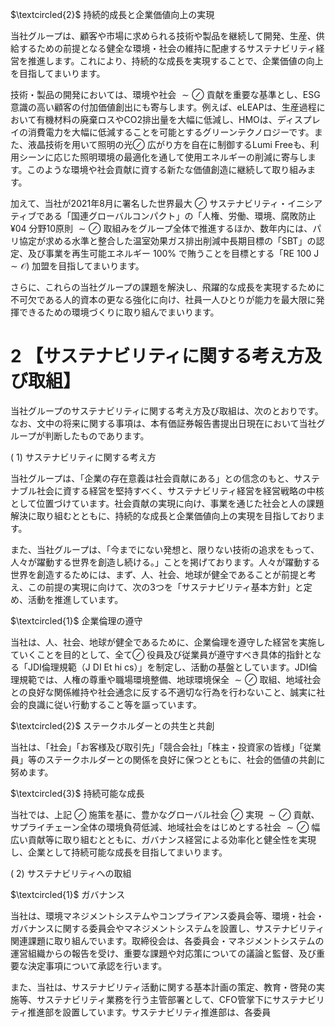 $\textcircled{2}$ 持続的成長と企業価値向上の実現  

当社グループは、顧客や市場に求められる技術や製品を継続して開発、生産、供給するための前提となる健全な環境・社会の維持に配慮するサステナビリティ経営を推進します。これにより、持続的な成長を実現することで、企業価値の向上を目指してまいります。  

技術・製品の開発においては、環境や社会 $\sim \oslash$ 貢献を重要な基準とし、ESG意識の高い顧客の付加価値創出にも寄与します。例えば、eLEAPは、生産過程において有機材料の廃棄ロスやCO2排出量を大幅に低減し、HMOは、ディスプレイの消費電力を大幅に低減することを可能とするグリーンテクノロジーです。また、液晶技術を用いて照明の光$\oslash$ 広がり方を自在に制御するLumi Freeも、利用シーンに応じた照明環境の最適化を通して使用エネルギーの削減に寄与します。このような環境や社会貢献に資する新たな価値創造に継続して取り組みます。  

加えて、当社が2021年8月に署名した世界最大 $\oslash$ サステナビリティ・イニシアティブである「国連グローバルコンパクト」の「人権、労働、環境、腐敗防止 $\yen 04$ 分野10原則 $\sim \oslash$ 取組みをグループ全体で推進するほか、数年内には、パリ協定が求める水準と整合した温室効果ガス排出削減中長期目標の「SBT」の認定、及び事業を再生可能エネルギー $1 0 0 \%$ で賄うことを目標とする「RE ${ 1 0 0 \mathrm { \ J } \sim \mathcal { O } ) }$ 加盟を目指してまいります。  

さらに、これらの当社グループの課題を解決し、飛躍的な成長を実現するために不可欠である人的資本の更なる強化に向け、社員一人ひとりが能力を最大限に発揮できるための環境づくりに取り組んでまいります。  

# 2 【サステナビリティに関する考え方及び取組】  

当社グループのサステナビリティに関する考え方及び取組は、次のとおりです。なお、文中の将来に関する事項は、本有価証券報告書提出日現在において当社グループが判断したものであります。  

( 1) サステナビリティに関する考え方  

当社グループは、「企業の存在意義は社会貢献にある」との信念のもと、サステナブル社会に資する経営を堅持すべく、サステナビリティ経営を経営戦略の中核として位置づけています。社会貢献の実現に向け、事業を通じた社会と人の課題解決に取り組むとともに、持続的な成長と企業価値向上の実現を目指しております。  

また、当社グループは、「今までにない発想と、限りない技術の追求をもって、人々が躍動する世界を創造し続ける。」ことを掲げております。人々が躍動する世界を創造するためには、まず、人、社会、地球が健全であることが前提と考え、この前提の実現に向けて、次の3つを「サステナビリティ基本方針」と定め、活動を推進しています。  

$\textcircled{1}$ 企業倫理の遵守  

当社は、人、社会、地球が健全であるために、企業倫理を遵守した経営を実施していくことを目的として、全て$\oslash$ 役員及び従業員が遵守すべき具体的指針となる「JDI倫理規範（J DI Et hi cs）」を制定し、活動の基盤としています。JDI倫理規範では、人権の尊重や職場環境整備、地球環境保全 $\sim \oslash$ 取組、地域社会との良好な関係維持や社会通念に反する不適切な行為を行わないこと、誠実に社会的良識に従い行動すること等を謳っています。  

$\textcircled{2}$ ステークホルダーとの共生と共創  

当社は、「社会」「お客様及び取引先」「競合会社」「株主・投資家の皆様」「従業員」等のステークホルダーとの関係を良好に保つとともに、社会的価値の共創に努めます。  

$\textcircled{3}$ 持続可能な成長  

当社では、上記 $\oslash$ 施策を基に、豊かなグローバル社会 $\oslash$ 実現 $\sim \oslash$ 貢献、サプライチェーン全体の環境負荷低減、地域社会をはじめとする社会 $\sim \oslash$ 幅広い貢献等に取り組むとともに、ガバナンス経営による効率化と健全性を実現し、企業として持続可能な成長を目指してまいります。  

( 2) サステナビリティへの取組  

$\textcircled{1}$ ガバナンス  

当社は、環境マネジメントシステムやコンプライアンス委員会等、環境・社会・ガバナンスに関する委員会やマネジメントシステムを設置し、サステナビリティ関連課題に取り組んでいます。取締役会は、各委員会・マネジメントシステムの運営組織からの報告を受け、重要な課題や対応策についての議論と監督、及び重要な決定事項について承認を行います。  

また、当社は、サステナビリティ活動に関する基本計画の策定、教育・啓発の実施等、サステナビリティ業務を行う主管部署として、CFO管掌下にサステナビリティ推進部を設置しています。サステナビリティ推進部は、各委員  